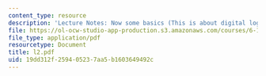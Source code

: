 ```yaml
---
content_type: resource
description: 'Lecture Notes: Now some basics (This is about digital logic)'
file: https://ol-ocw-studio-app-production.s3.amazonaws.com/courses/6-111-introductory-digital-systems-laboratory-fall-2002/19dd312f259405237aa5b1603649492c_l2.pdf
file_type: application/pdf
resourcetype: Document
title: l2.pdf
uid: 19dd312f-2594-0523-7aa5-b1603649492c
---
```

